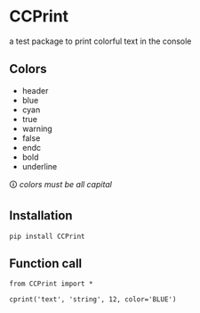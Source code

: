 # CCPrint
a test package to print colorful text in the console

## Colors
- header
- blue
- cyan
- true
- warning
- false
- endc
- bold
- underline

🛈 *colors must be all capital*

## Installation

```
pip install CCPrint
```

## Function call

```
from CCPrint import *

cprint('text', 'string', 12, color='BLUE')
```
